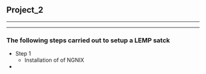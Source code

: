 ## Project_2

---
---
### The following steps carried out to setup a LEMP satck

* Step 1
    * Installation of of NGNIX
*  